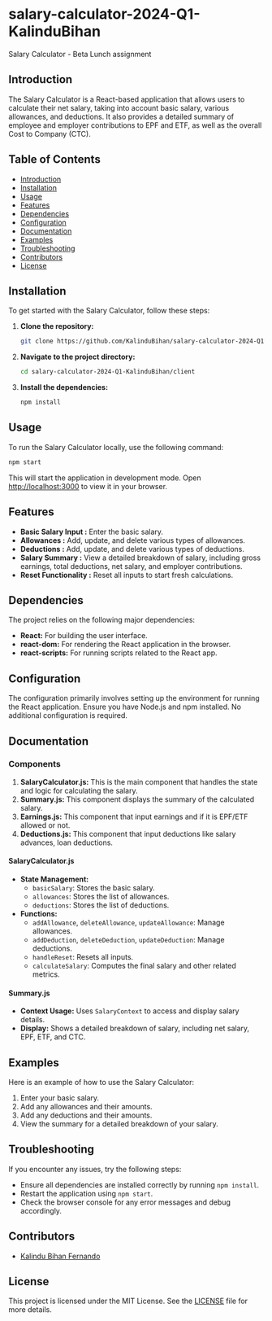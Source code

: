 # salary-calculator-2024-Q1-KalinduBihan

Salary Calculator - Beta Lunch assignment

## Introduction

The Salary Calculator is a React-based application that allows users to calculate their net salary, taking into account basic salary, various allowances, and deductions. It also provides a detailed summary of employee and employer contributions to EPF and ETF, as well as the overall Cost to Company (CTC).

## Table of Contents

- [Introduction](#introduction)
- [Installation](#installation)
- [Usage](#usage)
- [Features](#features)
- [Dependencies](#dependencies)
- [Configuration](#configuration)
- [Documentation](#documentation)
- [Examples](#examples)
- [Troubleshooting](#troubleshooting)
- [Contributors](#contributors)
- [License](#license)

## Installation

To get started with the Salary Calculator, follow these steps:

1. **Clone the repository:**
   ```bash
   git clone https://github.com/KalinduBihan/salary-calculator-2024-Q1-KalinduBihan.git
   ```
2. **Navigate to the project directory:**
   ```bash
   cd salary-calculator-2024-Q1-KalinduBihan/client
   ```
3. **Install the dependencies:**
   ```bash
   npm install
   ```

## Usage

To run the Salary Calculator locally, use the following command:

```bash
npm start
```

This will start the application in development mode. Open [http://localhost:3000](http://localhost:3000) to view it in your browser.

## Features

- **Basic Salary Input :** Enter the basic salary.
- **Allowances :** Add, update, and delete various types of allowances.
- **Deductions :** Add, update, and delete various types of deductions.
- **Salary Summary :** View a detailed breakdown of salary, including gross earnings, total deductions, net salary, and employer contributions.
- **Reset Functionality :** Reset all inputs to start fresh calculations.

## Dependencies

The project relies on the following major dependencies:

- **React:** For building the user interface.
- **react-dom:** For rendering the React application in the browser.
- **react-scripts:** For running scripts related to the React app.

## Configuration

The configuration primarily involves setting up the environment for running the React application. Ensure you have Node.js and npm installed. No additional configuration is required.

## Documentation

### Components

1. **SalaryCalculator.js:** This is the main component that handles the state and logic for calculating the salary.
2. **Summary.js:** This component displays the summary of the calculated salary.
3. **Earnings.js:** This component that input earnings and if it is EPF/ETF allowed or not.
4. **Deductions.js:** This component that input deductions like salary advances, loan deductions.

#### SalaryCalculator.js

- **State Management:**
  - `basicSalary`: Stores the basic salary.
  - `allowances`: Stores the list of allowances.
  - `deductions`: Stores the list of deductions.
- **Functions:**
  - `addAllowance`, `deleteAllowance`, `updateAllowance`: Manage allowances.
  - `addDeduction`, `deleteDeduction`, `updateDeduction`: Manage deductions.
  - `handleReset`: Resets all inputs.
  - `calculateSalary`: Computes the final salary and other related metrics.

#### Summary.js

- **Context Usage:** Uses `SalaryContext` to access and display salary details.
- **Display:** Shows a detailed breakdown of salary, including net salary, EPF, ETF, and CTC.

## Examples

Here is an example of how to use the Salary Calculator:

1. Enter your basic salary.
2. Add any allowances and their amounts.
3. Add any deductions and their amounts.
4. View the summary for a detailed breakdown of your salary.

## Troubleshooting

If you encounter any issues, try the following steps:

- Ensure all dependencies are installed correctly by running `npm install`.
- Restart the application using `npm start`.
- Check the browser console for any error messages and debug accordingly.

## Contributors

- [Kalindu Bihan Fernando](https://github.com/KalinduBihan)

## License

This project is licensed under the MIT License. See the [LICENSE](LICENSE) file for more details.
